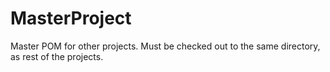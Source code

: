 MasterProject
=============

Master POM for other projects. Must be checked out to the same directory, as rest of the projects.
